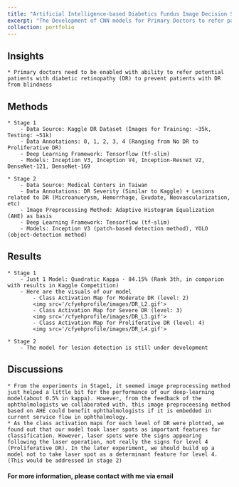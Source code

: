 ```yaml
---
title: "Artificial Intelligence-based Diabetics Fundus Image Decision Support"
excerpt: "The Development of CNN models for Primary Doctors to refer patients with DR to ophthalmologists<br/><img src='/cfyehprofile/images/DR_L2.gif'>"
collection: portfolio
---
```


## Insights
	* Primary doctors need to be enabled with ability to refer potential patients with diabetic retinopathy (DR) to prevent patients with DR from blindness

## Methods
	* Stage 1
		- Data Source: Kaggle DR Dataset (Images for Training: ~35k, Testing: ~51k)
		- Data Annotations: 0, 1, 2, 3, 4 (Ranging from No DR to Proliferative DR)
		- Deep Learning Framework: Tensorflow (tf-slim)
		- Models: Inception V3, Inception V4, Inception-Resnet V2, DenseNet-121, DenseNet-169

	* Stage 2
		- Data Source: Medical Centers in Taiwan
		- Data Annotations: DR Severity (Similar to Kaggle) + Lesions related to DR (Microanuerysm, Hemorrhage, Exudate, Neovascularization, etc)
		- Image Preprocessing Method: Adaptive Histogram Equalization (AHE) as basis
		- Deep Learning Framework: Tensorflow (tf-slim)
		- Models: Inception V3 (patch-based detection method), YOLO (object-detection method)

## Results
	* Stage 1
		- Just 1 Model: Quadratic Kappa - 84.15% (Rank 3th, in comparion with results in Kaggle Competition)
		- Here are the visuals of our model
			- Class Activation Map for Moderate DR (level: 2) 
			<img src='/cfyehprofile/images/DR_L2.gif'>
			- Class Activation Map for Severe DR (level: 3)
			<img src='/cfyehprofile/images/DR_L3.gif'>
			- Class Activation Map for Proliferative DR (level: 4)
			<img src='/cfyehprofile/images/DR_L4.gif'>

	* Stage 2
		- The model for lesion detection is still under development 


## Discussions
	* From the experiments in Stage1, it seemed image preprocessing method  just helped a little bit for the performance of our deep-learning model(about 0.5% in kappa). However, from the feedback of the ophthalmologists we collaborated with, this image preproceesing method based on AHE could benefit ophthalmologists if it is embedded in current service flow in ophthalmology.
	* As the class activation maps for each level of DR were plotted, we found out that our model took laser spots as important features for classification. However, laser spots were the signs appearing following the laser operation, not really the signs for level 4 (Proliferative DR). In the later experiment, we should build up a model not to take laser spot as a determinant feature for level 4. (This would be addressed in stage 2)


#### For more information, please contact with me via email